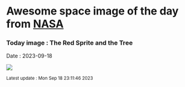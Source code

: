 
# Awesome space image of the day from [NASA](https://api.nasa.gov/)

### Today image : The Red Sprite and the Tree
Date : 2023-09-18

![](https://apod.nasa.gov/apod/image/2309/SpriteTree_Villaeys_960.jpg)

<small>Latest update : Mon Sep 18 23:11:46 2023</small>
        